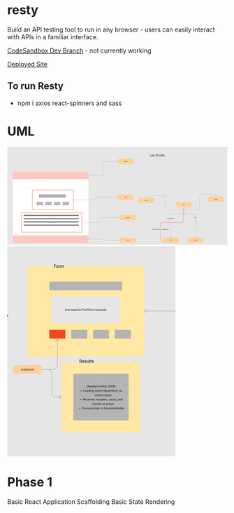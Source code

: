 # resty

  Build an API testing tool to run in any browser - users can easily interact with APIs in a familiar interface. 

[CodeSandbox Dev Branch](https://codesandbox.io/p/github/nurselaine/resty/draft/flamboyant-kapitsa?file=%2Fsrc%2Fcomponents%2Fform%2Findex.js&selection=%5B%7B%22endColumn%22%3A15%2C%22endLineNumber%22%3A3%2C%22startColumn%22%3A15%2C%22startLineNumber%22%3A3%7D%5D) - not currently working

[Deployed Site](https://nurselaine-resty.netlify.app/)

## To run Resty
  - npm i axios react-spinners and sass

# UML

![Lab 20](./public/assets/lab20uml.png)
![lab 21](./public/assets/lab21UML.png)

# Phase 1
  Basic React Application
  Scaffolding 
  Basic State
  Rendering 